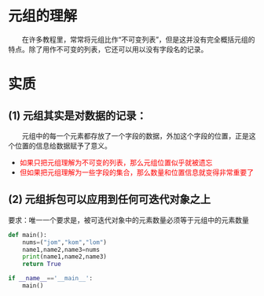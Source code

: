 # 元组的理解

&emsp;&emsp;在许多教程里，常常将元组比作“不可变列表”，但是这并没有完全概括元组的特点。除了用作不可变的列表，它还可以用以没有字段名的记录。

# 实质

## (1) 元组其实是对数据的记录：

&emsp;&emsp;元组中的每一个元素都存放了一个字段的数据，外加这个字段的位置，正是这个位置的信息给数据赋予了意义。<br>

* <font color="red">如果只把元组理解为不可变的列表，那么元组位置似乎就被遗忘<br>
* 但如果把元组理解为一些字段的集合，那么数量和位置信息就变得非常重要了</font>

## (2) 元组拆包可以应用到任何可迭代对象之上

要求：唯一一个要求是，被可迭代对象中的元素数量必须等于元组中的元素数量

```python
def main():
    nums=("jom","kom","lom")
    name1,name2,name3=nums
    print(name1,name2,name3)
    return True

if __name__=='__main__':
    main()
```